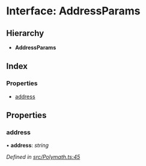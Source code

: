 # Interface: AddressParams

## Hierarchy

* **AddressParams**

## Index

### Properties

* [address](_polymath_.addressparams.md#address)

## Properties

###  address

• **address**: *string*

*Defined in [src/Polymath.ts:45](https://github.com/PolymathNetwork/polymath-sdk/blob/454d285/src/Polymath.ts#L45)*
